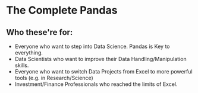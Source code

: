 # The Complete Pandas

## Who these're for:
* Everyone who want to step into Data Science. Pandas is Key to everything.
* Data Scientists who want to improve their Data Handling/Manipulation skills.
* Everyone who want to switch Data Projects from Excel to more powerful tools (e.g. in Research/Science)
* Investment/Finance Professionals who reached the limits of Excel.
